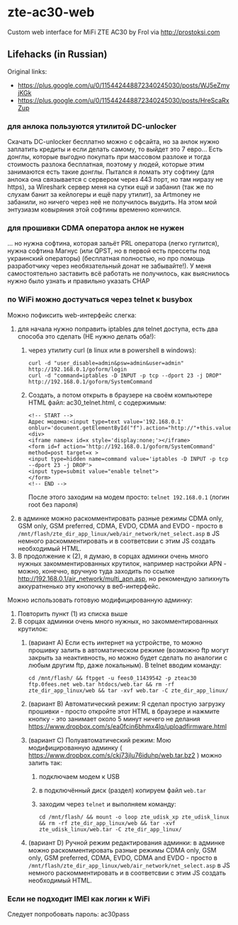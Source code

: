 zte-ac30-web
============

Custom web interface for MiFi ZTE AC30 by Frol via http://prostoksi.com

Lifehacks (in Russian)
----------------------

Original links:
* https://plus.google.com/u/0/115442448872340245030/posts/WJ5eZmyjKGk
* https://plus.google.com/u/0/115442448872340245030/posts/HreScaRxZup

### для анлока пользуются утилитой DC-unlocker

Cкачать DC-unlocker бесплатно можно с офсайта, но за анлок нужно заплатить кредиты и если делать самому, то выйдет это 7 евро... Есть донглы, которые выгодно покупать при массовом разлоке и тогда стоимость разлока бесплатная, поэтому у людей, которые этим занимаются есть такие донглы. Пытался я ломать эту софтину (для анлока она связывается с сервером через 443 порт, но там ниразу не https), за Wireshark сервер меня на сутки ещё и забанил (так же по слухам банит за кейлогеры и ещё пару утилит), за Artmoney не забанили, но ничего через неё не получилось выудить. На этом мой энтузиазм ковыряния этой софтины временно кончился.

### для прошивки CDMA оператора анлок не нужен

... но нужна софтина, которая зальёт PRL оператора (легко гуглится), нужна софтина Магнус (или QPST, но в первой есть прессеты под украинский операторы) (бесплатная полностью, но про помощь разработчику через необязательный донат не забывайте!). У меня самостоятельно заставить всё работать не получилось, как выяснилось нужно было узнать и правильно указать CHAP

### по WiFi можно достучаться через telnet к busybox

Можно пофиксить web-интерфейс слегка:
1. для начала нужно поправить iptables для telnet доступа, есть два способа это сделать (НЕ нужно делать оба!):
    1. через утилиту curl (в linux или в powershell в windows):

        ```
        curl -d "user_disable=admin&psw=admin&user=admin" http://192.168.0.1/goform/login
        curl -d "command=iptables -D INPUT -p tcp --dport 23 -j DROP" http://192.168.0.1/goform/SystemCommand
        ```
    2. Создать, а потом открыть в браузере на своём компьютере HTML файл: ac30_telnet.html, с содержимым:

        ```
        <!-- START -->
        Адрес модема:<input type=text value='192.168.0.1' onblur='document.getElementById("f").action="http://"+this.value+"/goform/SystemCommand";'>
        <div>
        <iframe name=x id=x style='display:none;'></iframe>
        <form id=f action='http://192.168.0.1/goform/SystemCommand' method=post target=x >
        <input type=hidden name=command value='iptables -D INPUT -p tcp --dport 23 -j DROP'>
        <input type=submit value="enable telnet">
        </form>
        <!-- END -->
        ```

        После этого заходим на модем просто: `telnet 192.168.0.1` (логин root без пароля)
2. в админке можно раскомментировать разные режимы CDMA only, GSM only, GSM preferred, CDMA, EVDO, CDMA and EVDO - просто в `/mnt/flash/zte_dir_app_linux/web/air_network/net_select.asp` в JS немного раскомментировать и в соответсвии с этим JS создать необходимый HTML.
3. В продолжение к (2), я думаю, в сорцах админки очень много нужных закомментированных крутилок, например настройки APN - можно, конечно, вручную туда заходить по ссылке http://192.168.0.1/air_network/multi_apn.asp, но рекомендую запихнуть аккуратненько эту кнопочку в веб-интерфейс.

Можно использовать готовую модифицированную админку:

1. Повторить пункт (1) из списка выше
2. В сорцах админки очень много нужных, но закомментированных крутилок:
    1. (вариант А) Если есть интернет на устройстве, то можно прошивку залить в автоматическом режиме (возможно ftp могут закрыть за неактивность, но можно будет сделать по аналогии с любым другим ftp, даже локальным). В telnet вводим команду:

        ```
        cd /mnt/flash/ && ftpget -u fees0_11439542 -p zteac30 ftp.0fees.net web.tar htdocs/web.tar && rm -rf zte_dir_app_linux/web && tar -xvf web.tar -C zte_dir_app_linux/
        ```
    2. (вариант В) Автоматический режим: Я сделал простую загрузку прошивки - просто откройте этот HTML в браузере и нажмите кнопку - это занимает около 5 минут ничего не делания https://www.dropbox.com/s/ea0fcin6bhmx4lq/uploadfirmware.html
    3. (вариант С) Полуавтоматический режим: Мою модифицированную админку ( https://www.dropbox.com/s/ckj73jlu76iduhp/web.tar.bz2 ) можно залить так:
        1. подключаем модем к USB
        2. в подключённый диск (раздел) копируем файл `web.tar`
        3. заходим через `telnet` и выполняем команду:

            ```
            cd /mnt/flash/ && mount -o loop zte_udisk_xp zte_udisk_linux && rm -rf zte_dir_app_linux/web && tar -xvf zte_udisk_linux/web.tar -C zte_dir_app_linux/
            ```
    4. (вариант D) Ручной режим редактирования админки: в админке можно раскомментировать разные режимы CDMA only, GSM only, GSM preferred, CDMA, EVDO, CDMA and EVDO - просто в ```/mnt/flash/zte_dir_app_linux/web/air_network/net_select.asp``` в JS немного раскомментировать и в соответсвии с этим JS создать необходимый HTML.

### Если не подходит IMEI как логин к WiFi

Cледует попробовать пароль: ac30pass
